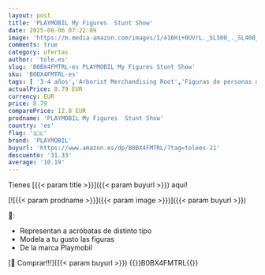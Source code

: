 ```yaml
---
layout: post
title: 'PLAYMOBIL My Figures  Stunt Show'
date: 2025-08-06 07:22:09
image: 'https://m.media-amazon.com/images/I/416Hi+0UVrL._SL500_._SL400_.jpg'
comments: true
category: ofertas
author: 'tole.es'
slug: 'B0BX4FMTRL-es PLAYMOBIL My Figures Stunt Show'
sku: 'B0BX4FMTRL-es'
tags: [ '3-4 años','Arborist Merchandising Root','Figuras de personas de juguete para niños','Juguetes','Juguetes y juegos','Muñecos y figuras','Self Service','Special Features Stores','b6d17eda-2c26-45ed-a098-453a9f96e839_0','b6d17eda-2c26-45ed-a098-453a9f96e839_1801','playmobil','🇪🇸', ]
actualPrice: 8.79 EUR
currency: EUR
price: 8.79
comparePrice: 12.8 EUR
prodname: 'PLAYMOBIL My Figures  Stunt Show'
country: 'es'
flag: '🇪🇸'
brand: 'PLAYMOBIL'
buyurl: 'https://www.amazon.es/dp/B0BX4FMTRL/?tag=tolees-21'
descuento: '31.33'
average: '10.19'
---
```


Tienes [{{< param title >}}]({{< param buyurl >}}) aqui!

[![{{< param prodname >}}]({{< param image >}})]({{< param buyurl >}})

🔎:

- Representan a acróbatas de distinto tipo
- Modela a tu gusto las figuras
- De la marca Playmobil

[🛒 Comprar!!!]({{< param buyurl >}})
{{<world>}}B0BX4FMTRL{{</world>}}
